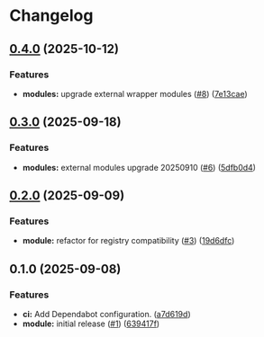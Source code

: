 # Changelog

## [0.4.0](https://github.com/gocloudLa/terraform-aws-standard-platform/compare/v0.3.0...v0.4.0) (2025-10-12)


### Features

* **modules:** upgrade external wrapper modules ([#8](https://github.com/gocloudLa/terraform-aws-standard-platform/issues/8)) ([7e13cae](https://github.com/gocloudLa/terraform-aws-standard-platform/commit/7e13cae905cf4d7d847dcd7c4339e05bd0361f47))

## [0.3.0](https://github.com/gocloudLa/terraform-aws-standard-platform/compare/v0.2.0...v0.3.0) (2025-09-18)


### Features

* **modules:** external modules upgrade 20250910 ([#6](https://github.com/gocloudLa/terraform-aws-standard-platform/issues/6)) ([5dfb0d4](https://github.com/gocloudLa/terraform-aws-standard-platform/commit/5dfb0d45bfbd57d85430e617e7735e8a0aaf7512))

## [0.2.0](https://github.com/gocloudLa/terraform-aws-standard-platform/compare/v0.1.0...v0.2.0) (2025-09-09)


### Features

* **module:** refactor for registry compatibility ([#3](https://github.com/gocloudLa/terraform-aws-standard-platform/issues/3)) ([19d6dfc](https://github.com/gocloudLa/terraform-aws-standard-platform/commit/19d6dfc9ea734b8b3bd0db1df4f0774b37f75bc4))

## 0.1.0 (2025-09-08)


### Features

* **ci:** Add Dependabot configuration. ([a7d619d](https://github.com/gocloudLa/terraform-aws-standard-platform/commit/a7d619d6a970c479e4bef2aa94999e567c94d2c6))
* **module:** initial release ([#1](https://github.com/gocloudLa/terraform-aws-standard-platform/issues/1)) ([639417f](https://github.com/gocloudLa/terraform-aws-standard-platform/commit/639417f0a1f231074de8e019d1dcf6d9e0392ee5))
